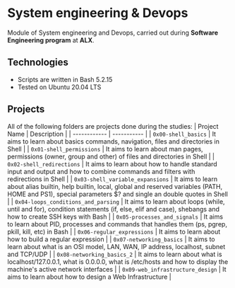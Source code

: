 # System engineering & Devops
Module of System engineering and Devops, carried out during **Software Engineering program** at **ALX**.

## Technologies
* Scripts are written in Bash 5.2.15
* Tested on Ubuntu 20.04 LTS

## Projects
All of the following folders are projects done during the studies:
| Project Name | Description |
| ------------ | ----------- |
| `0x00-shell_basics` | It aims to learn about basics commands, navigation, files and directories in Shell |
| `0x01-shell_permissions` | It aims to learn about man pages, permissions (owner, group and other) of files and directories in Shell |
| `0x02-shell_redirections` | It aims to learn about how to handle standard input and output and how to combine commands and filters with redirections in Shell |
| `0x03-shell_variable_expansions` | It aims to learn about alias builtin, help builtin, local, global and reserved variables (PATH, HOME and PS1), special parameters $? and single an double quotes in Shell |
| `0x04-loops_conditions_and_parsing` | It aims to learn about loops (while, until and for), condition statements (if, else, elif and case), shebangs and how to create SSH keys with Bash |
| `0x05-processes_and_signals` | It aims to learn about PID, processes and commands that handles them (ps, pgrep, pkill, kill, etc) in Bash |
| `0x06-regular_expressions` | It aims to learn about how to build a regular expression |
| `0x07-networking_basics` | It aims to learn about what is an OSI model, LAN, WAN, IP address, localhost, subnet and TCP/UDP |
| `0x08-networking_basics_2` | It aims to learn about what is localhost/127.0.0.1, what is 0.0.0.0, what is /etc/hosts and how to display the machine's active network interfaces |
| `0x09-web_infrastructure_design` | It aims to learn about how to design a Web Infrastructure |
